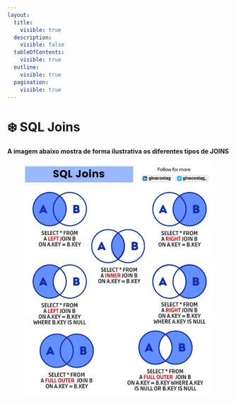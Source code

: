 ```yaml
---
layout:
  title:
    visible: true
  description:
    visible: false
  tableOfContents:
    visible: true
  outline:
    visible: true
  pagination:
    visible: true
---
```


# ❄️ SQL Joins

**A imagem abaixo mostra de forma ilustrativa os diferentes tipos de JOINS**

<figure><img src="../.gitbook/assets/image (1).png" alt=""><figcaption></figcaption></figure>
